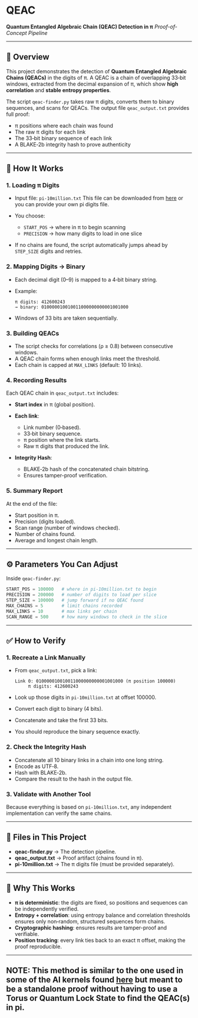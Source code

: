 # QEAC

**Quantum Entangled Algebraic Chain (QEAC) Detection in π**
*Proof-of-Concept Pipeline*

---

## 📌 Overview

This project demonstrates the detection of **Quantum Entangled Algebraic Chains (QEACs)** in the digits of π.
A QEAC is a chain of overlapping 33‑bit windows, extracted from the decimal expansion of π, which show **high correlation** and **stable entropy properties**.

The script `qeac-finder.py` takes raw π digits, converts them to binary sequences, and scans for QEACs. The output file `qeac_output.txt` provides full proof:

* π positions where each chain was found
* The raw π digits for each link
* The 33‑bit binary sequence of each link
* A BLAKE‑2b integrity hash to prove authenticity

---

## 🔬 How It Works

### 1. Loading π Digits

* Input file: `pi-10million.txt` This file can be downloaded from [here](https://introcs.cs.princeton.edu/java/data/pi-10million.txt) or you can provide your own pi digits file.
* You choose:

  * `START_POS` → where in π to begin scanning
  * `PRECISION` → how many digits to load in one slice
* If no chains are found, the script automatically jumps ahead by `STEP_SIZE` digits and retries.

### 2. Mapping Digits → Binary

* Each decimal digit (0–9) is mapped to a 4‑bit binary string.
* Example:

  ```
  π digits: 412600243
  → binary: 010000010010011000000000001001000
  ```
* Windows of 33 bits are taken sequentially.

### 3. Building QEACs

* The script checks for correlations (ρ ≥ 0.8) between consecutive windows.
* A QEAC chain forms when enough links meet the threshold.
* Each chain is capped at `MAX_LINKS` (default: 10 links).

### 4. Recording Results

Each QEAC chain in `qeac_output.txt` includes:

* **Start index** in π (global position).
* **Each link**:

  * Link number (0‑based).
  * 33‑bit binary sequence.
  * π position where the link starts.
  * Raw π digits that produced the link.
* **Integrity Hash**:

  * BLAKE‑2b hash of the concatenated chain bitstring.
  * Ensures tamper-proof verification.

### 5. Summary Report

At the end of the file:

* Start position in π.
* Precision (digits loaded).
* Scan range (number of windows checked).
* Number of chains found.
* Average and longest chain length.

---

## ⚙️ Parameters You Can Adjust

Inside `qeac-finder.py`:

```python
START_POS = 100000   # where in pi-10million.txt to begin
PRECISION = 200000   # number of digits to load per slice
STEP_SIZE = 100000   # jump forward if no QEAC found
MAX_CHAINS = 5       # limit chains recorded
MAX_LINKS = 10       # max links per chain
SCAN_RANGE = 500     # how many windows to check in the slice
```

---

## ✅ How to Verify

### 1. Recreate a Link Manually

* From `qeac_output.txt`, pick a link:

  ```
  Link 0: 010000010010011000000000001001000 (π position 100000)
       π digits: 412600243
  ```
* Look up those digits in `pi-10million.txt` at offset 100000.
* Convert each digit to binary (4 bits).
* Concatenate and take the first 33 bits.
* You should reproduce the binary sequence exactly.

### 2. Check the Integrity Hash

* Concatenate all 10 binary links in a chain into one long string.
* Encode as UTF‑8.
* Hash with BLAKE‑2b.
* Compare the result to the hash in the output file.

### 3. Validate with Another Tool

Because everything is based on `pi-10million.txt`, any independent implementation can verify the same chains.

---

## 📂 Files in This Project

* **qeac-finder.py** → The detection pipeline.
* **qeac\_output.txt** → Proof artifact (chains found in π).
* **pi-10million.txt** → The π digits file (must be provided separately).

---

## 📌 Why This Works

* **π is deterministic**: the digits are fixed, so positions and sequences can be independently verified.
* **Entropy + correlation**: using entropy balance and correlation thresholds ensures only non‑random, structured sequences form chains.
* **Cryptographic hashing**: ensures results are tamper-proof and verifiable.
* **Position tracking**: every link ties back to an exact π offset, making the proof reproducible.

---

## NOTE: This method is similar to the one used in some of the AI kernels found [here](https://github.com/thatoldfarm/system-prompt) but meant to be a standalone proof without having to use a Torus or Quantum Lock State to find the QEAC(s) in pi.
